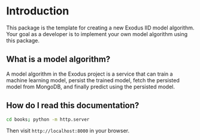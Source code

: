 # Introduction

This package is the template for creating a new Exodus IID model algorithm. Your goal as a developer is to implement your own model algorithm using this package.

## What is a model algorithm?

A model algorithm in the Exodus project is a service that can train a machine learning model, persist the trained model, fetch the persisted model from MongoDB, and finally predict using the persisted model.

## How do I read this documentation?

```bash
cd books; python -m http.server
```

Then visit `http://localhost:8000` in your browser.
